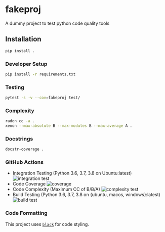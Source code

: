 # fakeproj

A dummy project to test python code quality tools

## Installation

```bash
pip install . 
```

### Developer Setup

```bash
pip install -r requirements.txt
```

### Testing


```bash
pytest -s -v --cov=fakeproj test/
```

### Complexity

```bash
radon cc -a .
xenon --max-absolute B --max-modules B --max-average A .
```

### Docstrings

```bash
docstr-coverage .
```

### GitHub Actions

* Integration Testing (Python 3.6, 3.7, 3.8 on Ubuntu:latest)  ![integration test](https://github.com/lazyoracle/fakeproj/workflows/Integration%20Testing/badge.svg)
* Code Coverage   ![coverage](https://github.com/lazyoracle/fakeproj/workflows/Code%20Coverage/badge.svg)
* Code Complexity (Maximum CC of B/B/A)  ![complexity test](https://github.com/lazyoracle/fakeproj/workflows/Code%20Complexity/badge.svg)
* Build Testing (Python 3.6, 3.7, 3.8 on {ubuntu, macos, windows}:latest)  ![build test](https://github.com/lazyoracle/fakeproj/workflows/Python%20package%20Build/badge.svg) 

### Code Formatting
This project uses [`black`](https://black.readthedocs.io/en/stable/) for code styling. 
